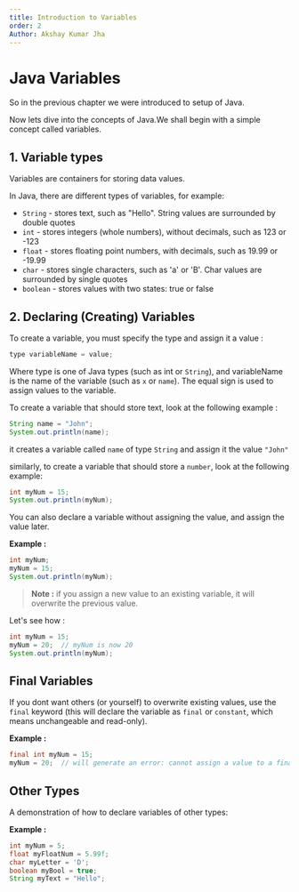 ```yaml
---
title: Introduction to Variables
order: 2
Author: Akshay Kumar Jha
---
```

# Java Variables
So in the previous chapter we were introduced to setup of Java.

Now lets dive into the concepts of Java.We shall begin with a simple concept called variables.

## 1. Variable types
Variables are containers for storing data values.

In Java, there are different types of variables, for example:
- `String` - stores text, such as "Hello". String values are surrounded by double quotes
- `int` - stores integers (whole numbers), without decimals, such as 123 or -123
- `float` - stores floating point numbers, with decimals, such as 19.99 or -19.99
- `char` - stores single characters, such as 'a' or 'B'. Char values are surrounded by single quotes
- `boolean` - stores values with two states: true or false

## 2. Declaring (Creating) Variables
To create a variable, you must specify the type and assign it a value :
```java
type variableName = value;
```
Where type is one of Java types (such as int or `String`), and variableName is the name of the variable (such as `x` or `name`). The equal sign is used to assign values to the variable.

To create a variable that should store text, look at the following example :

```java
String name = "John";
System.out.println(name);
```

it creates a variable called `name` of type `String` and assign it the value `"John"`

similarly, to create a variable that should store a `number`, look at the following example:
```java
int myNum = 15;
System.out.println(myNum);
```
You can also declare a variable without assigning the value, and assign the value later.

**Example :**
```java
int myNum;
myNum = 15;
System.out.println(myNum);
```
> **Note :** if you assign a new value to an existing variable, it will overwrite the previous value.

Let's see how :
```java
int myNum = 15;
myNum = 20;  // myNum is now 20
System.out.println(myNum);
```
## Final Variables
If you dont want others (or yourself) to overwrite existing values, use the `final` keyword (this will declare the variable as `final` or `constant`, which means unchangeable and read-only).

**Example :**
```java
final int myNum = 15;
myNum = 20;  // will generate an error: cannot assign a value to a final variable
```

## Other Types
A demonstration of how to declare variables of other types:

**Example :**
```java
int myNum = 5;
float myFloatNum = 5.99f;
char myLetter = 'D';
boolean myBool = true;
String myText = "Hello";
```

